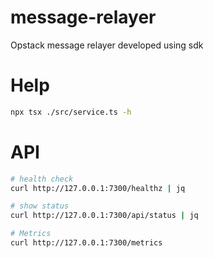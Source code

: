 # message-relayer
Opstack message relayer developed using sdk

# Help
```sh
npx tsx ./src/service.ts -h
```

# API
```sh
# health check
curl http://127.0.0.1:7300/healthz | jq

# show status
curl http://127.0.0.1:7300/api/status | jq

# Metrics
curl http://127.0.0.1:7300/metrics
```

